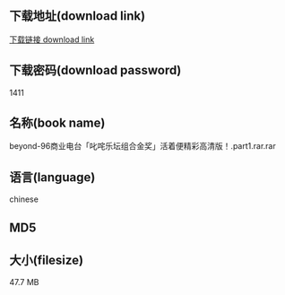 ## 下载地址(download link)
[下载链接 download link](https://voluble-croquembouche-d321dc.netlify.app/?s=beyond-96%E5%95%86%E4%B8%9A%E7%94%B5%E5%8F%B0%E3%80%8C%E5%8F%B1%E5%92%A4%E4%B9%90%E5%9D%9B%E7%BB%84%E5%90%88%E9%87%91%E5%A5%96%E3%80%8D%E6%B4%BB%E7%9D%80%E4%BE%BF%E7%B2%BE%E5%BD%A9%E9%AB%98%E6%B8%85%E7%89%88%EF%BC%81.part1.rar)

## 下载密码(download password)
1411

## 名称(book name)
beyond-96商业电台「叱咤乐坛组合金奖」活着便精彩高清版！.part1.rar.rar

## 语言(language)
chinese

## MD5


## 大小(filesize)
47.7 MB
